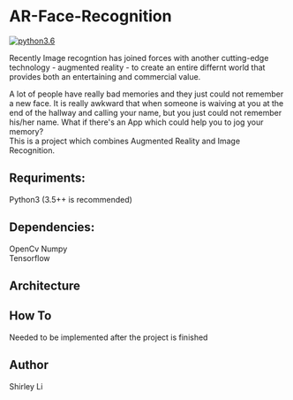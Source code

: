 # AR-Face-Recognition

[![python3.6](https://img.shields.io/badge/python-3.6-brightgreen.svg)]()

Recently Image recogntion has joined forces with another cutting-edge technology - augmented reality - to create an entire differnt world that provides both an entertaining and commercial value.

A lot of people have really bad memories and they just could not remember a new face. It is really awkward that when someone is waiving at you at the end of the hallway and calling your name, but you just could not remember his/her name. What if there's an App which could help you to jog your memory?  
This is a project which combines Augmented Reality and Image Recognition.  

## Requriments: 
Python3 (3.5++ is recommended)

## Dependencies: 
OpenCv 
Numpy  
Tensorflow

## Architecture

## How To
Needed to be implemented after the project is finished

## Author

Shirley Li

